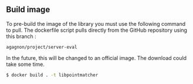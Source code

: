 ## Build image

To pre-build the image of the library you must use the following command to 
pull. The dockerfile script pulls directly from the GitHub repository using this branch :

`agagnon/project/server-eval`

In the future, this will be changed to an official image.
The download could take some time.

```bash
$ docker build . -t libpointmatcher
```
